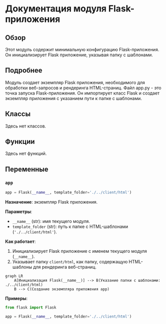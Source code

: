 # Документация модуля Flask-приложения

## Обзор

Этот модуль содержит минимальную конфигурацию Flask-приложения. Он инициализирует Flask приложение, указывая папку с шаблонами.

## Подробнее

Модуль создает экземпляр Flask приложения, необходимого для обработки веб-запросов и рендеринга HTML-страниц. Файл app.py - это точка запуска Flask-приложения. Он импортирует класс Flask и создает экземпляр приложения с указанием пути к папке с шаблонами.

## Классы

Здесь нет классов.

## Функции

Здесь нет функций.

## Переменные

### `app`

```python
app = Flask(__name__, template_folder='./../client/html')
```

**Назначение**: экземпляр Flask приложения.

**Параметры**:
- `__name__` (str): имя текущего модуля.
- `template_folder` (str): путь к папке с HTML-шаблонами (`'./../client/html'`).

**Как работает**:

1. Инициализирует Flask приложение с именем текущего модуля (`__name__`).
2. Указывает папку `client/html`, как папку, содержащую HTML-шаблоны для рендеринга веб-страниц.

```mermaid
graph LR
    A[Инициализация Flask(__name__)] --> B(Указание папки с шаблонами: ./../client/html)
    B --> C(Создание экземпляра приложения app)
```

**Примеры**:

```python
from flask import Flask

app = Flask(__name__, template_folder='./../client/html')